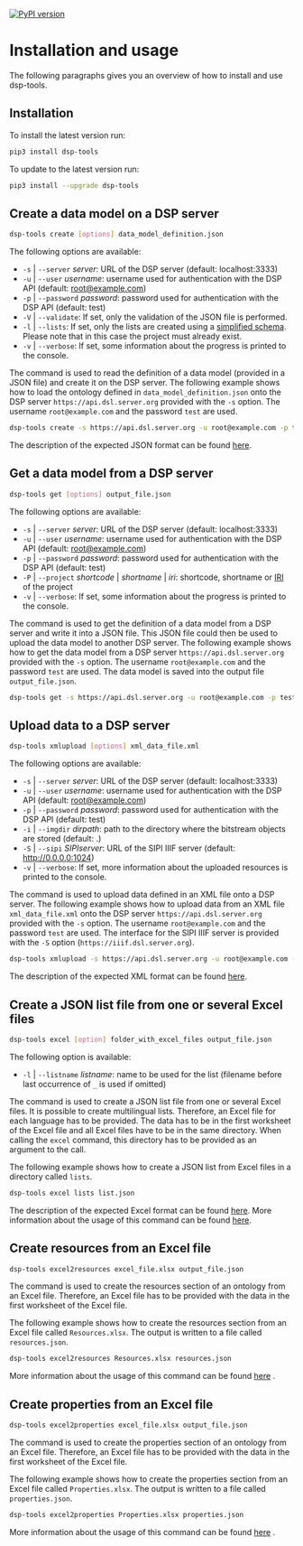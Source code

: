 [![PyPI version](https://badge.fury.io/py/dsp-tools.svg)](https://badge.fury.io/py/dsp-tools)

# Installation and usage

The following paragraphs gives you an overview of how to install and use dsp-tools.

## Installation

To install the latest version run:

```bash
pip3 install dsp-tools
```

To update to the latest version run:

```bash
pip3 install --upgrade dsp-tools
```

## Create a data model on a DSP server

```bash
dsp-tools create [options] data_model_definition.json
```

The following options are available:

- `-s` | `--server` _server_: URL of the DSP server (default: localhost:3333)
- `-u` | `--user` _username_: username used for authentication with the DSP API (default: root@example.com)
- `-p` | `--password` _password_: password used for authentication with the DSP API (default: test)
- `-V` | `--validate`: If set, only the validation of the JSON file is performed.
- `-l` | `--lists`: If set, only the lists are created using a [simplified schema](./dsp-tools-create.md#lists). Please
  note that in this case the project must already exist.
- `-v` | `--verbose`: If set, some information about the progress is printed to the console.

The command is used to read the definition of a data model (provided in a JSON file) and create it on the DSP server.
The following example shows how to load the ontology defined in `data_model_definition.json` onto the DSP
server `https://api.dsl.server.org` provided with the `-s` option. The username `root@example.com` and the password
`test` are used.

```bash
dsp-tools create -s https://api.dsl.server.org -u root@example.com -p test data_model_definition.json
```

The description of the expected JSON format can be found [here](./dsp-tools-create.md).

## Get a data model from a DSP server

```bash
dsp-tools get [options] output_file.json
```

The following options are available:

- `-s` | `--server` _server_: URL of the DSP server (default: localhost:3333)
- `-u` | `--user` _username_: username used for authentication with the DSP API (default: root@example.com)
- `-p` | `--password` _password_: password used for authentication with the DSP API (default: test)
- `-P` | `--project` _shortcode_ | _shortname_ | _iri_: shortcode, shortname or
  [IRI](https://en.wikipedia.org/wiki/Internationalized_Resource_Identifier) of the project
- `-v` | `--verbose`: If set, some information about the progress is printed to the console.

The command is used to get the definition of a data model from a DSP server and write it into a JSON file. This JSON
file could then be used to upload the data model to another DSP server. The following example shows how to get the data
model from a DSP server `https://api.dsl.server.org` provided with the `-s` option. The username `root@example.com` and
the password `test` are used. The data model is saved into the output file `output_file.json`.

```bash
dsp-tools get -s https://api.dsl.server.org -u root@example.com -p test output_file.json
```

## Upload data to a DSP server

```bash
dsp-tools xmlupload [options] xml_data_file.xml
```

The following options are available:

- `-s` | `--server` _server_: URL of the DSP server (default: localhost:3333)
- `-u` | `--user` _username_: username used for authentication with the DSP API (default: root@example.com)
- `-p` | `--password` _password_: password used for authentication with the DSP API (default: test)
- `-i` | `--imgdir` _dirpath_: path to the directory where the bitstream objects are stored (default: .)
- `-S` | `--sipi` _SIPIserver_: URL of the SIPI IIIF server (default: http://0.0.0.0:1024)
- `-v` | `--verbose`: If set, more information about the uploaded resources is printed to the console.

The command is used to upload data defined in an XML file onto a DSP server. The following example shows how to upload
data from an XML file `xml_data_file.xml` onto the DSP server `https://api.dsl.server.org` provided with the `-s`
option. The username `root@example.com` and the password `test` are used. The interface for the SIPI IIIF server is
provided with the `-S`
option (`https://iiif.dsl.server.org`).

```bash
dsp-tools xmlupload -s https://api.dsl.server.org -u root@example.com -p test -S https://iiif.dsl.server.org xml_data_file.xml
```

The description of the expected XML format can be found [here](./dsp-tools-xmlupload.md).

## Create a JSON list file from one or several Excel files

```bash
dsp-tools excel [option] folder_with_excel_files output_file.json
```

The following option is available:

- `-l` | `--listname` _listname_: name to be used for the list (filename before last occurrence of `_` is used if
  omitted)

The command is used to create a JSON list file from one or several Excel files. It is possible to create multilingual
lists. Therefore, an Excel file for each language has to be provided. The data has to be in the first worksheet of the
Excel file and all Excel files have to be in the same directory. When calling the `excel` command, this directory has to
be provided as an argument to the call.

The following example shows how to create a JSON list from Excel files in a directory called `lists`.

```bash
dsp-tools excel lists list.json
```

The description of the expected Excel format can be found [here](./dsp-tools-create.md#lists-from-excel). More
information about the usage of this command can be
found [here](./dsp-tools-excel.md#create-a-list-from-one-or-several-excel-files).

## Create resources from an Excel file

```bash
dsp-tools excel2resources excel_file.xlsx output_file.json
```

The command is used to create the resources section of an ontology from an Excel file. Therefore, an Excel file has to be provided
with the data in the first worksheet of the Excel file.

The following example shows how to create the resources section from an Excel file called `Resources.xlsx`. The output is written
to a file called `resources.json`.

```bash
dsp-tools excel2resources Resources.xlsx resources.json
```

More information about the usage of this command can be
found [here](./dsp-tools-excel.md#create-the-resources-for-a-data-model-from-an-excel-file)
.

## Create properties from an Excel file

```bash
dsp-tools excel2properties excel_file.xlsx output_file.json
```

The command is used to create the properties section of an ontology from an Excel file. Therefore, an Excel file has to be
provided with the data in the first worksheet of the Excel file.

The following example shows how to create the properties section from an Excel file called `Properties.xlsx`. The output is
written to a file called `properties.json`.

```bash
dsp-tools excel2properties Properties.xlsx properties.json
```

More information about the usage of this command can be found
[here](./dsp-tools-excel.md#create-the-properties-for-a-data-model-from-an-excel-file)
.
